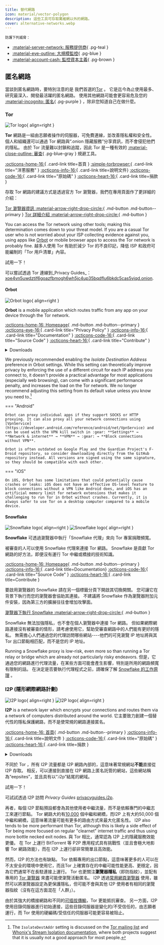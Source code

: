 ```yaml
---
title: 替代網路
icon: material/vector-polygon
description: 這些工具可存取萬維網以外的網路。
cover: alternative-networks.webp
---
```


<small>防護下列威脅：</small>

- [:material-server-network: 服務提供商](basics/common-threats.md#privacy-from-service-providers){ .pg-teal }
- [:material-eye-outline: 大規模監控](basics/common-threats.md#mass-surveillance-programs){ .pg-blue }
- [:material-account-cash: 監控資本主義](basics/common-threats.md#surveillance-as-a-business-model){ .pg-brown }

## 匿名網路

當談到匿名網路時，要特別注意的是 我們首選的[Tor](advanced/tor-overview.md) 。 它是迄今為止使用最多、研究最深入、開發最活躍的匿名網路。 使用其他網路可能會更容易危及您的 [:material-incognito: 匿名](basics/common-threats.md#anonymity-vs-privacy){ .pg-purple } ，除非您知道自己在做什麼。

### Tor

<div class="admonition recommendation" markdown>

![Tor logo](assets/img/self-contained-networks/tor.svg){ align=right }

**Tor** 網路是一組由志願者操作的伺服器，可免費連線，並改善隱私權和安全性。 個人和組織還可以通過 Tor 網路與“.onion 隱藏服務”分享資訊，而不會侵犯他們的隱私。 由於 Tor 流量難以封鎖和追蹤，因此 Tor 是一種有效的 [:material-close-outline: 審查](basics/common-threats.md#avoiding-censorship){ .pg-blue-gray } 規避工具。

[:octicons-home-16:](https://torproject.org){ .card-link title=首頁 }
[:simple-torbrowser:](http://2gzyxa5ihm7nsggfxnu52rck2vv4rvmdlkiu3zzui5du4xyclen53wid.onion){ .card-link title="洋蔥服務" }
[:octicons-info-16:](https://tb-manual.torproject.org){ .card-link title=說明文件}
[:octicons-code-16:](https://gitlab.torproject.org/tpo/core/tor){ .card-link title="原始碼" }
[:octicons-heart-16:](https://donate.torproject.org){ .card-link title=捐款 }

</div>

存取 Tor 網路的建議方式是透過官方 Tor 瀏覽器，我們在專用頁面作了更詳細的介紹：

[Tor 瀏覽器資訊 :material-arrow-right-drop-circle:](tor.md){ .md-button .md-button--primary } [Tor 詳細介紹 :material-arrow-right-drop-circle:](advanced/tor-overview.md){ .md-button }

You can access the Tor network using other tools; making this determination comes down to your threat model. If you are a casual Tor user who is not worried about your ISP collecting evidence against you, using apps like [Orbot](#orbot) or mobile browser apps to access the Tor network is probably fine. 越多人使用 Tor 有助於減少 Tor 的不良印記，降低 ISP 和政府可能編制的「Tor 用戶清單」內容。

<div class="admonition example" markdown>
<p class="admonition-title">試用一下！</p>

可以嘗試透過 Tor 連線到_Privacy Guides_：[xoe4vn5uwdztif6goazfbmogh6wh5jc4up35bqdflu6bkdc5cas5vjqd.onion](http://www.xoe4vn5uwdztif6goazfbmogh6wh5jc4up35bqdflu6bkdc5cas5vjqd.onion).

</div>

#### Orbot

<div class="admonition recommendation" markdown>

![Orbot logo](assets/img/self-contained-networks/orbot.svg){ align=right }

**Orbot** is a mobile application which routes traffic from any app on your device through the Tor network.

[:octicons-home-16: Homepage](https://orbot.app){ .md-button .md-button--primary }
[:octicons-eye-16:](https://orbot.app/privacy-policy){ .card-link title="Privacy Policy" }
[:octicons-info-16:](https://orbot.app/faqs){ .card-link title="Documentation" }
[:octicons-code-16:](https://orbot.app/code){ .card-link title="Source Code" }
[:octicons-heart-16:](https://orbot.app/donate){ .card-link title="Contribute" }

<details class="downloads" markdown>
<summary>Downloads</summary>

- [:simple-googleplay: Google Play](https://play.google.com/store/apps/details?id=org.torproject.android)
- [:simple-appstore: App Store](https://apps.apple.com/app/id1609461599)
- [:simple-github: GitHub](https://github.com/guardianproject/orbot/releases)
- [:simple-fdroid: F-Droid](https://guardianproject.info/fdroid)

</details>

</div>

We previously recommended enabling the _Isolate Destination Address_ preference in Orbot settings. While this setting can theoretically improve privacy by enforcing the use of a different circuit for each IP address you connect to, it doesn't provide a practical advantage for most applications (especially web browsing), can come with a significant performance penalty, and increases the load on the Tor network. We no longer recommend adjusting this setting from its default value unless you know you need to.[^1]

\=== "Android"

```
Orbot can proxy individual apps if they support SOCKS or HTTP proxying. It can also proxy all your network connections using [VpnService](https://developer.android.com/reference/android/net/VpnService) and can be used with the VPN kill switch in :gear: **Settings** → **Network & internet** → **VPN** → :gear: → **Block connections without VPN**.

Orbot is often outdated on Google Play and the Guardian Project's F-Droid repository, so consider downloading directly from the GitHub repository instead. All versions are signed using the same signature, so they should be compatible with each other.
```

\=== "iOS"

```
On iOS, Orbot has some limitations that could potentially cause crashes or leaks: iOS does not have an effective OS-level feature to block connections without a VPN like Android does, and iOS has an artificial memory limit for network extensions that makes it challenging to run Tor in Orbot without crashes. Currently, it is always safer to use Tor on a desktop computer compared to a mobile device.
```

#### Snowflake

<div class="admonition recommendation" markdown>

![Snowflake logo](assets/img/self-contained-networks/snowflake.svg#only-light){ align=right }
![Snowflake logo](assets/img/self-contained-networks/snowflake-dark.svg#only-dark){ align=right }

**Snowflake** 可透過瀏覽器中執行「Snowflake 代理」來向 Tor 專案捐贈頻寬。

被審查的人可以使用 Snowflake 代理來連接 Tor 網路。 Snowflake 是貢獻 Tor 網路的好方法，即便沒有運行 Tor 中繼或橋接的技術知識。

[:octicons-home-16: Homepage](https://snowflake.torproject.org){ .md-button .md-button--primary }
[:octicons-info-16:](https://gitlab.torproject.org/tpo/anti-censorship/pluggable-transports/snowflake/-/wikis/Technical%20Overview){ .card-link title=Documentation}
[:octicons-code-16:](https://gitlab.torproject.org/tpo/anti-censorship/pluggable-transports/snowflake){ .card-link title="Source Code" }
[:octicons-heart-16:](https://donate.torproject.org){ .card-link title=Contribute }

</details>

</div>

要啟用瀏覽器的 Snowflake 請在另一個標籤分頁下開啟其切換開關。 您可讓它在背景下執行而您的瀏覽器會協助其連接。 不建議將 Snowflake 作為瀏覽器附加元件安裝，因為第三方的擴展往往會增加攻擊面。

[瀏覽器下執行 Snowflake :material-arrow-right-drop-circle:](https://snowflake.torproject.org/embed.html){ .md-button }

Snowflake 無法加強隱私，也不會在個人瀏覽器中連接 Tor 網路。 但如果網際網路連接沒有被審查的情形，請考慮使用它，幫助受審查網路中的人們能有更好的隱私。 無需擔心人們通過您的代理訪問哪些網站----他們的可見瀏覽 IP 地址將與其 Tor 出口節點相匹配，而不是您的 IP 地址。

Running a Snowflake proxy is low-risk, even more so than running a Tor relay or bridge which are already not particularly risky endeavors. 但是，它通過您的網路進行代理流量，在某些方面可能會產生影響，特別是所用的網路頻寬有限制的話。 在決定是否要執行代理程式之前，請確保了解 [Snowflake 的工作原理](https://gitlab.torproject.org/tpo/anti-censorship/pluggable-transports/snowflake/-/wikis/home) 。

### I2P (隱形網際網路計劃)

<div class="admonition recommendation" markdown>

![I2P logo](assets/img/self-contained-networks/i2p.svg#only-light){ align=right }
![I2P logo](assets/img/self-contained-networks/i2p-dark.svg#only-dark){ align=right }

**I2P** is a network layer which encrypts your connections and routes them via a network of computers distributed around the world. 它主要致力創建一個替代性的隱私保護網路，而不是使常規的網路連接匿名。

[:octicons-home-16: 首頁](https://geti2p.net/en){ .md-button .md-button--primary }
[:octicons-info-16:](https://geti2p.net/en/about/software){ .card-link title=說明文件 }
[:octicons-code-16:](https://github.com/i2p/i2p.i2p){ .card-link title="原始碼" }
[:octicons-heart-16:](https://geti2p.net/en/get-involved){ .card-link title=捐款 }

<details class="downloads" markdown>
<summary>Downloads</summary>

- [:simple-googleplay: Google Play](https://play.google.com/store/apps/details?id=net.i2p.android)
- [:simple-android: Android](https://geti2p.net/en/download#android)
- [:fontawesome-brands-windows: Windows](https://geti2p.net/en/download#windows)
- [:simple-apple: macOS](https://geti2p.net/en/download#mac)
- [:simple-linux: Linux](https://geti2p.net/en/download#unix)

</details>

</div>

不同於 Tor ，所有 I2P 流量都是 I2P 網路內部的，這意味著常規網站**不能**直接從 I2P 存取。 相反，可以連接到直接在 I2P 網路上匿名託管的網站，這些網站稱為“eepsites”，並且具有以“.i2p”結尾的網域。

<div class="admonition example" markdown>
<p class="admonition-title">試用一下！</p>

可試試透過 I2P 訪問 _Privacy Guides_ [privacyguides.i2p](http://privacyguides.i2p/?i2paddresshelper=fvbkmooriuqgssrjvbxu7nrwms5zyhf34r3uuppoakwwsm7ysv6q.b32.i2p).

</div>

再者，每個 I2P 節點預設都會為其他使用者中繼流量，而不是依賴專門的中繼志工來運行節點。 Tor 網路大約有[10,000](https://metrics.torproject.org/networksize.html) 個中繼和網橋，而I2P 上有大約50,000 個中繼和網橋，這意味著流量可能有更多的路由方式來最大化匿名性。 I2P also tends to be more performant than Tor, although this is likely a side effect of Tor being more focused on regular "clearnet" internet traffic and thus using more bottle necked exit nodes. 與 Tor 相比，通常認為 I2P 上的隱藏服務效能更優。 在 Tor 上運行 BitTorrent 等 P2P 應用程式具有挑戰性（並且會極大地影響 Tor 網路效能），而在 I2P 上運行卻非常簡單且高效能。

然而，I2P 的方法也有缺點。 Tor 依賴專用的出口節點，這意味著更多的人可以在不太安全的環境中使用它，而且Tor 上確實存在的中繼可能性能更高、更穩定，因為它們通常不在長駐連接上運行。 Tor 也更關注**瀏覽器隱私**（即防指紋），並配有專用的 [Tor 瀏覽器](tor.md) 來盡可能使瀏覽活動匿名。 I2P 透過[常用網頁瀏覽器](desktop-browsers.md) 使用，雖然可以將瀏覽器設定為更保護隱私，但可能不會與其他 I2P 使用者有相同的瀏覽器指紋（沒有在這方面混在「人群」）。

由於其強大的橋接網路和不同的[可插拔傳輸](https://tb-manual.torproject.org/circumvention)，Tor 更能抵抗審查。 另一方面，I2P 使用目錄伺服器進行初始連接，這些目錄伺服器是變化的/不受信任的，由志願者運行，而 Tor 使用的硬編碼/受信任的伺服器可能更容易被阻止。

[^1]: The `IsolateDestAddr` setting is discussed on the [Tor mailing list](https://lists.torproject.org/pipermail/tor-talk/2012-May/024403) and [Whonix's Stream Isolation documentation](https://whonix.org/wiki/Stream_Isolation), where both projects suggest that it is usually not a good approach for most people.
